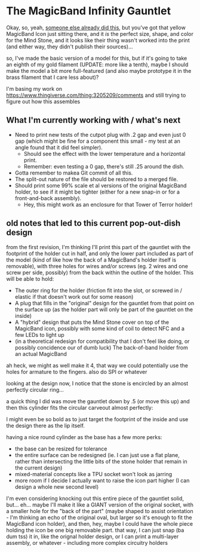 # The MagicBand Infinity Gauntlet

Okay, so, yeah, [someone else already did this](https://www.thingiverse.com/make:545330), but you've got that yellow MagicBand Icon just sitting there, and it *is* the perfect size, shape, and color for the Mind Stone, and it looks like their thing wasn't worked into the print (and either way, they didn't publish their sources)...

so, I've made the basic version of a model for this, but if it's going to take an eighth of my gold filament (UPDATE: more like a tenth), maybe I should make the model a bit more full-featured (and also maybe prototype it in the brass filament that I care less about)?

I'm basing my work on https://www.thingiverse.com/thing:3205209/comments and still trying to figure out how this assembles

## What I'm currently working with / what's next

- Need to print new tests of the cutpot plug with .2 gap and even just 0 gap (which might be fine for a component this small - my test at an angle found that it did feel simpler).
  - Should see the effect with the lower temperature and a horizontal print.
  - Remember: even testing a 0 gap, there's still .25 around the dish.
- Gotta remember to makea Git commit of all this.
- The split-out nature of the file should be restored to a merged file.
- Should print some 99% scale et al versions of the original MagicBand holder, to see if it might be tighter (either for a new snap-in or for a front-and-back assembly).
  - Hey, this might work as an enclosure for that Tower of Terror holder!

## old notes that led to this current pop-out-dish design

from the first revision, I'm thinking I'll print this part of the gauntlet with the footprint of the holder cut in half, and only the lower part included as part of the model (kind of like how the back of a MagicBand's holder itself is removable), with three holes for wires and/or screws (eg. 2 wires and one screw per side, possibly) from the back within the outline of the holder. This will be able to hold:

- The outer ring for the holder (friction fit into the slot, or screwed in / elastic if that doesn't work out for some reason)
- A plug that fills in the "original" design for the gauntlet from that point on the surface up (as the holder part will only be part of the gauntlet on the inside)
- A "hybrid" design that puts the Mind Stone cover on top of the MagicBand icon, possibly with some kind of coil to detect NFC and a few LEDs to light up
- (in a theoretical redesign for compatibility that I don't feel like doing, or possibly concidence our of dumb luck) The back-of-band holder from an actual MagicBand

ah heck, we might as well make it 4, that way we could potentially use the holes for armature to the fingers. also do SPI or whatever

looking at the design now, I notice that the stone is encircled by an almost perfectly circular ring...

a quick thing I did was move the gauntlet down by .5 (or move this up) and then this cylinder fits the circular carveout almost perfectly:

I might even be so bold as to just target the footprint of the inside and use the design there as the lip itself.

having a nice round cylinder as the base has a few more perks:

- the base can be resized for tolerance
- the entire surface can be redesigned (ie. I can just use a flat plane, rather than intersecting the little bits of the stone holder that remain in the current design)
- mixed-material concepts like a TPU socket won't look as jarring
- more room if I decide I actually want to raise the icon part higher (I can design a whole new second level)

I'm even considering knocking out this entire piece of the gauntlet solid, but... eh... maybe I'll make it like a GIANT version of the original socket, with a smaller hole for the "back of the part" (maybe shaped to assist orientation - I'm thinking an echo of the original oval, but larger so it's enough to fit the MagicBand icon holder), and then, hey, maybe I could have the whole piece holding the icon be one big removable part. that way, I can just snap (ba dum tss) it in, like the orignal holder design, or I can print a multi-layer assembly, or whatever - including more complex circuitry holders